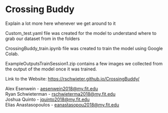 # Crossing Buddy

Explain a lot more here whenever we get around to it

Custom_test.yaml file was created for the model to understand where to grab our dataset from in the folders


CrossingBuddy_train.ipynb file was created to train the model using Google Colab. 


ExampleOutputsTrainSession1.zip contains a few images we collected from the output of the model once it was trained.


Link to the Website:
https://rschwieter.github.io/CrossingBuddy/

Alex Esenwein - aesenwein2018@my.fit.edu  
Ryan Schwieterman - rschwieterma2018@my.fit.edu  
Joshua Quinto - jquinto2018@my.fit.edu  
Elias Anastasopoulos - eanastasopou2018@my.fit.edu  
